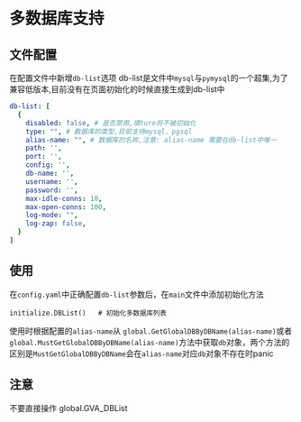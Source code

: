 # 多数据库支持

## 文件配置
在配置文件中新增`db-list`选项
db-list是文件中`mysql`与`pymysql`的一个超集,为了兼容低版本,目前没有在页面初始化的时候直接生成到db-list中
```yaml
db-list: [
  {
    disabled: false, # 是否禁用,填ture将不被初始化
    type: "", # 数据库的类型,目前支持mysql、pgsql
    alias-name: "", # 数据库的名称,注意: alias-name 需要在db-list中唯一
    path: '',
    port: '',
    config: '',
    db-name: '',
    username: '',
    password: '',
    max-idle-conns: 10,
    max-open-conns: 100,
    log-mode: "",
    log-zap: false,
  }
]
```

## 使用
在`config.yaml`中正确配置`db-list`参数后，在`main`文件中添加初始化方法
```
initialize.DBList()   # 初始化多数据库列表
```

使用时根据配置的`alias-name`从 `global.GetGlobalDBByDBName(alias-name)`或者`global.MustGetGlobalDBByDBName(alias-name)`方法中获取`db`对象，两个方法的区别是`MustGetGlobalDBByDBName`会在`alias-name`对应`db`对象不存在时panic

## 注意
不要直接操作 global.GVA_DBList
